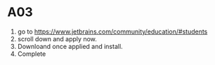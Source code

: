 # A03
1. go to https://www.jetbrains.com/community/education/#students
2. scroll down and apply now.
3. Downloand once applied and install.
4. Complete
